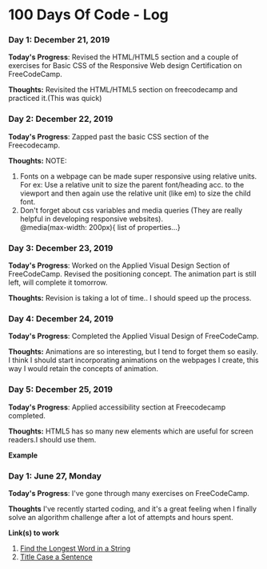 # 100 Days Of Code - Log

### Day 1: December 21, 2019

**Today's Progress**: Revised the HTML/HTML5 section and a couple of exercises for Basic CSS of the Responsive Web design Certification on FreeCodeCamp.

**Thoughts:** Revisited the HTML/HTML5 section on freecodecamp and practiced it.(This was quick)

### Day 2: December 22, 2019

**Today's Progress**:  Zapped past the basic CSS section of the Freecodecamp.

**Thoughts:** 
NOTE:
1. Fonts on a webpage can be made super responsive using relative units.
   For ex: Use a relative unit to size the parent font/heading acc. to the viewport and then again use the relative unit (like em) to      size the child font.
2. Don't forget about css variables and  media queries (They are really helpful in developing responsive websites).  
   @media(max-width: 200px){ list of properties...}

### Day 3: December 23, 2019

**Today's Progress**:  Worked on the Applied Visual Design Section of FreeCodeCamp. Revised the positioning concept.
The animation part is still left, will complete it tomorrow.

**Thoughts:**  Revision is taking a lot of time.. I should speed up the process.

### Day 4: December 24, 2019

**Today's Progress**:  Completed the Applied Visual Design of FreeCodeCamp.

**Thoughts:** Animations are so interesting, but I tend to forget them so easily.
              I think I should start incorporating animations on the webpages I create, this way I would retain the concepts of                       animation.

### Day 5: December 25, 2019

**Today's Progress**: Applied accessibility section at Freecodecamp completed.

**Thoughts:**  HTML5 has so many new elements which are useful for screen readers.I should use them.















**Example**
### Day 1: June 27, Monday

**Today's Progress**: I've gone through many exercises on FreeCodeCamp.

**Thoughts** I've recently started coding, and it's a great feeling when I finally solve an algorithm challenge after a lot of attempts and hours spent.

**Link(s) to work**
1. [Find the Longest Word in a String](https://www.freecodecamp.com/challenges/find-the-longest-word-in-a-string)
2. [Title Case a Sentence](https://www.freecodecamp.com/challenges/title-case-a-sentence)
